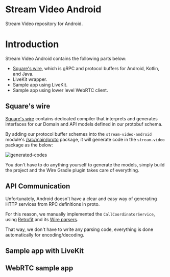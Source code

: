 # Stream Video Android

Stream Video repository for Android.


# Introduction

Stream Video Android contains the following parts below:

- [Square's wire](https://github.com/square/wire/), which is gRPC and protocol buffers for Android, Kotlin, and Java.
- LiveKit wrapper.
- Sample app using LiveKit.
- Sample app using lower level WebRTC client.

## Square's wire

[Square's wire](https://github.com/square/wire/) contains dedicated compiler that interprets and generates interfaces for our Domain and API models defined in our protobuf schema.

By adding our protocol buffer schemes into the `stream-video-android` module's [/src/main/proto](https://github.com/GetStream/video-android/tree/main/stream-video-kotlin/src/main/proto) package, it will generate code in the `stream.video` package as the below:

![generated-codes](https://user-images.githubusercontent.com/17215808/178219855-18d27ad6-dacb-4ccb-b392-4b032338f53f.png)

You don't have to do anything yourself to generate the models, simply build the project and the Wire Gradle plugin takes care of everything.

## API Communication

Unfortunately, Android doesn't have a clear and easy way of generating HTTP services from RPC definitions in proto.

For this reason, we manually implemented the `CallCoordinatorService`, using [Retrofit](https://square.github.io/retrofit/) and its [Wire parsers](https://github.com/square/retrofit/blob/master/retrofit-converters/wire/src/main/java/retrofit2/converter/wire/WireConverterFactory.java).

That way, we don't have to write any parsing code, everything is done automatically for encoding/decoding.

## Sample app with LiveKit


## WebRTC sample app

